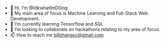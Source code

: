 - 👋 Hi, I’m @IdkwhatImD0ing
- 👀 My main area of focus is Machine Learning and Full-Stack Web Development.
- 🌱 I’m currently learning Tensorflow and SQL
- 💞️ I’m looking to collaborate on hackathons relating to my area of focus.
- 📫 How to reach me billzhangsc@gmail.com

<!---
IdkwhatImD0ing/IdkwhatImD0ing is a ✨ special ✨ repository because its `README.md` (this file) appears on your GitHub profile.
You can click the Preview link to take a look at your changes.
--->
